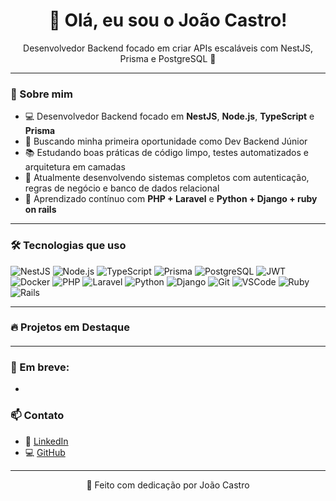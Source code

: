 <h1 align="center">👋 Olá, eu sou o João Castro!</h1>

<p align="center">Desenvolvedor Backend focado em criar APIs escaláveis com NestJS, Prisma e PostgreSQL 🚀</p>

---

### 💼 Sobre mim

- 💻 Desenvolvedor Backend focado em **NestJS**, **Node.js**, **TypeScript** e **Prisma**
- 🎯 Buscando minha primeira oportunidade como Dev Backend Júnior
- 📚 Estudando boas práticas de código limpo, testes automatizados e arquitetura em camadas
- 🌱 Atualmente desenvolvendo sistemas completos com autenticação, regras de negócio e banco de dados relacional
- 🧠 Aprendizado contínuo com **PHP + Laravel** e **Python + Django + ruby on rails**

---

### 🛠️ Tecnologias que uso

![NestJS](https://img.shields.io/badge/-NestJS-E0234E?style=for-the-badge&logo=nestjs&logoColor=white)
![Node.js](https://img.shields.io/badge/-Node.js-339933?style=for-the-badge&logo=node.js&logoColor=white)
![TypeScript](https://img.shields.io/badge/-TypeScript-3178C6?style=for-the-badge&logo=typescript&logoColor=white)
![Prisma](https://img.shields.io/badge/-Prisma-2D3748?style=for-the-badge&logo=prisma&logoColor=white)
![PostgreSQL](https://img.shields.io/badge/-PostgreSQL-336791?style=for-the-badge&logo=postgresql&logoColor=white)
![JWT](https://img.shields.io/badge/-JWT-000000?style=for-the-badge&logo=jsonwebtokens&logoColor=white)
![Docker](https://img.shields.io/badge/-Docker-2496ED?style=for-the-badge&logo=docker&logoColor=white)
![PHP](https://img.shields.io/badge/-PHP-777BB4?style=for-the-badge&logo=php&logoColor=white)
![Laravel](https://img.shields.io/badge/-Laravel-FF2D20?style=for-the-badge&logo=laravel&logoColor=white)
![Python](https://img.shields.io/badge/-Python-3776AB?style=for-the-badge&logo=python&logoColor=white)
![Django](https://img.shields.io/badge/-Django-092E20?style=for-the-badge&logo=django&logoColor=white)
![Git](https://img.shields.io/badge/-Git-F05032?style=for-the-badge&logo=git&logoColor=white)
![VSCode](https://img.shields.io/badge/-VSCode-007ACC?style=for-the-badge&logo=visualstudiocode&logoColor=white)
![Ruby](https://img.shields.io/badge/-Ruby-CC342D?style=for-the-badge&logo=ruby&logoColor=white)
![Rails](https://img.shields.io/badge/-Ruby%20on%20Rails-CC0000?style=for-the-badge&logo=rubyonrails&logoColor=white)


---

### 🔥 Projetos em Destaque

#### 

---

### 📢 Em breve:
-


### 📫 Contato

- 💼 [LinkedIn](https://linkedin.com/in/joaocastro0429)
- 💻 [GitHub](https://github.com/joaocastro0429)

---

<p align="center">💙 Feito com dedicação por João Castro</p>
